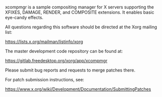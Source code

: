xcompmgr is a sample compositing manager for X servers supporting the
XFIXES, DAMAGE, RENDER, and COMPOSITE extensions.  It enables basic
eye-candy effects.

All questions regarding this software should be directed at the
Xorg mailing list:

  https://lists.x.org/mailman/listinfo/xorg

The master development code repository can be found at:

  https://gitlab.freedesktop.org/xorg/app/xcompmgr

Please submit bug reports and requests to merge patches there.

For patch submission instructions, see:

  https://www.x.org/wiki/Development/Documentation/SubmittingPatches

